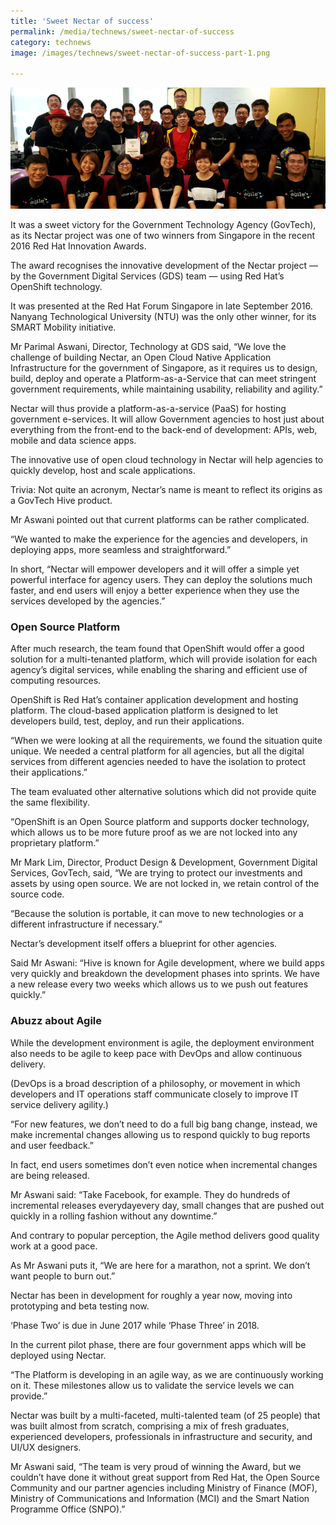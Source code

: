```yaml
---
title: 'Sweet Nectar of success'
permalink: /media/technews/sweet-nectar-of-success
category: technews
image: /images/technews/sweet-nectar-of-success-part-1.png

---
```



![Sweet Nectar of success](/images/technews/sweet-nectar-of-success-part-1.png)

It was a sweet victory for the Government Technology Agency (GovTech), as its Nectar project was one of two winners from Singapore in the recent 2016 Red Hat Innovation Awards.

The award recognises the innovative development of the Nectar project — by the Government Digital Services (GDS) team — using Red Hat’s OpenShift technology.

It was presented at the Red Hat Forum Singapore in late September 2016. Nanyang Technological University (NTU) was the only other winner, for its SMART Mobility initiative.

Mr Parimal Aswani, Director, Technology at GDS said, “We love the challenge of building Nectar, an Open Cloud Native Application Infrastructure for the government of Singapore, as it requires us to design, build, deploy and operate a Platform-as-a-Service that can meet stringent government requirements, while maintaining usability, reliability and agility.”

Nectar will thus provide a platform-as-a-service (PaaS) for hosting government e-services.  It will allow Government agencies to host just about everything from the front-end to the back-end of development: APIs, web, mobile and data science apps.

The innovative use of open cloud technology in Nectar will help agencies to quickly develop, host and scale applications.

Trivia: Not quite an acronym, Nectar’s name is meant to reflect its origins as a GovTech Hive product.

Mr Aswani pointed out that current platforms can be rather complicated.

“We wanted to make the experience for the agencies and developers, in deploying apps, more seamless and straightforward.”

In short, “Nectar will empower developers and it will offer a simple yet powerful interface for agency users. They can deploy the solutions much faster, and end users will enjoy a better experience when they use the services developed by the agencies.”

### **Open Source Platform** 
After much research, the team found that OpenShift would offer a good solution for a multi-tenanted platform, which will provide isolation for each agency’s digital services, while enabling the sharing and efficient use of computing resources.

OpenShift is Red Hat’s container application development and hosting platform. The cloud-based application platform is designed to let developers build, test, deploy, and run their applications.

“When we were looking at all the requirements, we found the situation quite unique. We needed a central platform for all agencies, but all the digital services from different agencies needed to have the isolation to protect their applications.”

The team evaluated other alternative solutions which did not provide quite the same flexibility.

“OpenShift is an Open Source platform and supports docker technology, which allows us to be more future proof as we are not locked into any proprietary platform.”

Mr Mark Lim, Director, Product Design & Development, Government Digital Services, GovTech, said, “We are trying to protect our investments and assets by using open source. We are not locked in, we retain control of the source code.

“Because the solution is portable, it can move to new technologies or a different infrastructure if necessary.”

Nectar’s development itself offers a blueprint for other agencies.

Said Mr Aswani: “Hive is known for Agile development, where we build apps very quickly and breakdown the development phases into sprints. We have a new release every two weeks which allows us to we push out features quickly.”

### **Abuzz about Agile**
While the development environment is agile, the deployment environment also needs to be agile to keep pace with DevOps and allow continuous delivery.

(DevOps is a broad description of a philosophy, or movement in which developers and IT operations staff communicate closely to improve IT service delivery agility.)

“For new features, we don’t need to do a full big bang change, instead, we make incremental changes allowing us to respond quickly to bug reports and user feedback.”

In fact, end users sometimes don’t even notice when incremental changes are being released.

Mr Aswani said: “Take Facebook, for example. They do hundreds of incremental releases everydayevery day, small changes that are pushed out quickly in a rolling fashion without any downtime.”

And contrary to popular perception, the Agile method delivers good quality work at a good pace.

As Mr Aswani puts it, “We are here for a marathon, not a sprint. We don’t want people to burn out.”

Nectar has been in development for roughly a year now, moving into prototyping and beta testing now.

‘Phase Two’ is due in June 2017 while ‘Phase Three’ in 2018.

In the current pilot phase, there are four government apps which will be deployed using Nectar.

“The Platform is developing in an agile way, as we are continuously working on it. These milestones allow us to validate the service levels we can provide.”

Nectar was built by a multi-faceted, multi-talented team (of 25 people) that was built almost from scratch, comprising a mix of fresh graduates, experienced developers, professionals in infrastructure and security, and UI/UX designers.

Mr Aswani said, “The team is very proud of winning the Award, but we couldn’t have done it without great support from Red Hat, the Open Source Community and our partner agencies including Ministry of Finance (MOF), Ministry of Communications and Information (MCI) and the Smart Nation Programme Office (SNPO).”
